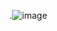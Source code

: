 .![image](https://github.com/mirthAI/CSA-Net/assets/26433669/e0f04241-f051-49d7-a2bb-b50125359498)

